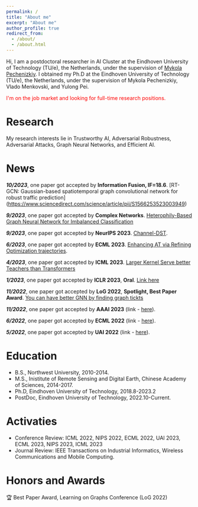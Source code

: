 ```yaml
---
permalink: /
title: "About me"
excerpt: "About me"
author_profile: true
redirect_from: 
  - /about/
  - /about.html
---
```



Hi, I am a postdoctoral researcher in AI Cluster at the Eindhoven University of Technology (TU/e), the
Netherlands, under the supervision of [Mykola Pechenizkiy](https://www.win.tue.nl/~mpechen/).  I obtained my Ph.D at the Eindhoven University of Technology (TU/e), the Netherlands, under the supervision of Mykola Pechenizkiy, Vlado Menkovski, and Yulong Pei. 

<span style='color:red'> I'm on the job market and looking for full-time research positions.

# Research
My research interests lie in Trustworthy AI,  Adversarial Robustness, Adversarial Attacks, Graph Neural Networks, and Efficient AI.

News
======
***10/2023***, one paper got accepted by **Information Fusion, IF=18.6**. [RT-GCN: Gaussian-based spatiotemporal graph convolutional network for robust traffic prediction] (https://www.sciencedirect.com/science/article/pii/S1566253523003949)

***9/2023***, one paper got accepted by **Complex Networks**. [Heterophily-Based Graph Neural Network for Imbalanced Classification](https://arxiv.org/abs/2310.08725)

***9/2023***, one paper got accepted by **NeurIPS 2023**. [Channel-DST](https://arxiv.org/abs/2305.19454).

***6/2023***, one paper got accepted by **ECML 2023**. [Enhancing AT via Refining Optimization trajectories](https://link.springer.com/chapter/10.1007/978-3-031-43412-9_7).

***4/2023***, one paper got accepted by **ICML 2023**. [Larger Kernel Serve better Teachers than Transformers](https://arxiv.org/abs/2305.19412)

***1/2023***, one paper got accepted by **ICLR 2023**, **Oral**. [Link here](https://openreview.net/forum?id=J6F3lLg4Kdp)

***11/2022***, one paper got accepted by **LoG 2022**, **Spotlight, Best Paper Award**. [You can have better GNN by finding graph tickts](https://arxiv.org/abs/2211.15335)

***11/2022***, one paper got accepted by **AAAI 2023** (link - [here](https://arxiv.org/abs/2208.10842)). 

***6/2022***, one paper got accepted by **ECML 2022** (link - [here](https://arxiv.org/abs/2104.07917)).

***5/2022***, one paper got accepted by **UAI 2022** (link - [here](https://openreview.net/forum?id=HeZlJPLoqgq)).

Education
======
* B.S., Northwest University, 2010-2014.
* M.S., Inistitute of Remote Sensing and Digital Earth, Chinese Academy of Sciences, 2014-2017.
* Ph.D, Eindhoven University of Technology, 2018.8-2023.2
* PostDoc, Eindhoven University of Technology, 2022.10-Current. 

Activaties
======
* Conference Review: ICML 2022, NIPS 2022, ECML 2022, UAI 2023, ECML 2023, NIPS 2023, ICML 2023
* Journal Review: IEEE Transactions on Industrial Informatics, Wireless Communications and Mobile Computing.

Honors and Awards  
======
🏆 Best Paper Award, Learning on Graphs Conference (LoG 2022)
